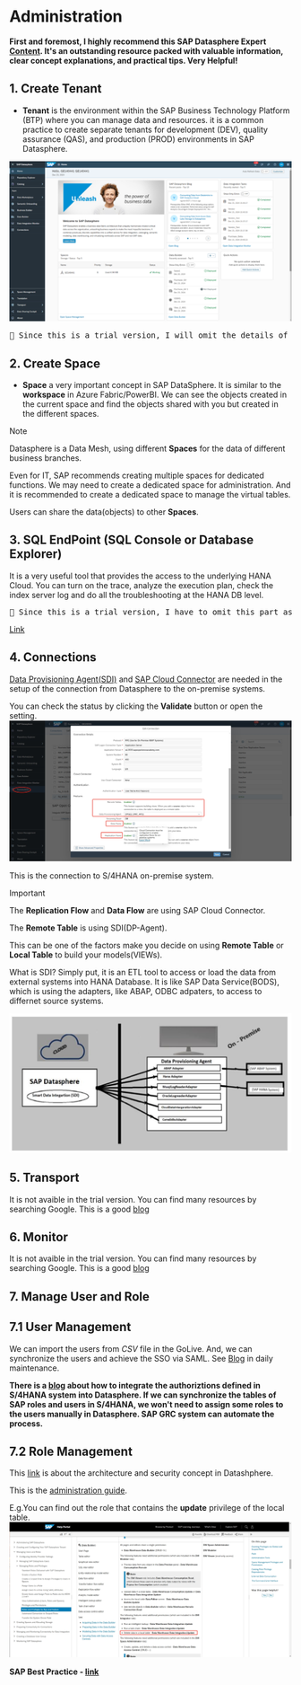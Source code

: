 # Administration

**First and foremost, I highly recommend this SAP Datasphere Expert [Content](https://help.sap.com/docs/SUPPORT_CONTENT/datasphere/4181116697.html). It's an outstanding resource packed with valuable information, clear concept explanations, and practical tips. Very Helpful!** 

## 1. Create Tenant
- **Tenant** is the environment within the SAP Business Technology Platform (BTP) where you can manage data and resources.
it is a common practice to create separate tenants for development (DEV), quality assurance (QAS), and production (PROD) environments in SAP Datasphere.

![alt text](/Admin/images/Space.png)

<pre>🚩 Since this is a trial version, I will omit the details of transport.</pre>

## 2. Create Space 
- **Space** a very important concept in SAP DataSphere. It is similar to the **workspace** in Azure Fabric/PowerBI. We can see the objects created in the current space and find the objects shared with you but created in the different spaces. 

> [!NOTE]
> Datasphere is a Data Mesh, using different **Spaces** for the data of different business branches. 
> 
> Even for IT, SAP recommends creating multiple spaces for dedicated functions. We may need to create a dedicated space for administration. And it is recommended to create a dedicated space to manage the virtual tables.
>
> Users can share the data(objects) to other **Spaces**.


## 3. SQL EndPoint (SQL Console or Database Explorer)
It is a very useful tool that provides the access to the underlying HANA Cloud. You can turn on the trace, analyze the execution plan, check the index server log and do all the troubleshooting at the HANA DB level.

<pre>🚩 Since this is a trial version, I have to omit this part as well. But you can find the details in the below link.</pre>
[Link](https://community.sap.com/t5/technology-blogs-by-members/sap-datasphere-how-to-integrate-open-sql-procedures-in-a-task-chain/ba-p/13860628) 

## 4. Connections

[Data Provisioning Agent(SDI)](https://community.sap.com/t5/technology-blogs-by-members/sap-datasphere-sap-data-provisioning-agent-upgrade/ba-p/13569884) and [SAP Cloud Connector](https://community.sap.com/t5/technology-blogs-by-sap/sap-datasphere-sap-cloud-connector-setup/ba-p/13550570) are needed in the setup of the connection from Datasphere to the on-premise systems.

You can check the status by clicking the **Validate** button or open the setting.
![alt text](/Admin/images/S4HC.png)

This is the connection to S/4HANA on-premise system.

> [!IMPORTANT]
> The **Replication Flow** and **Data Flow** are using SAP Cloud Connector.
>
> The **Remote Table** is using SDI(DP-Agent).
>
> This can be one of the factors make you decide on using **Remote Table** or **Local Table** to build your models(VIEWs).

What is SDI? Simply put, it is an ETL tool to access or load the data from external systems into HANA Database. It is like SAP Data Service(BODS), which is using the adapters, like ABAP, ODBC adpaters, to access to differnet source systems.

![alt text](/Admin/images/SDA.png)


## 5. Transport
It is not avaible in the trial version. You can find many resources by searching Google. This is a good [blog](https://community.sap.com/t5/technology-blogs-by-members/life-cycle-management-in-sap-datasphere-transporting-content-between/ba-p/13576990)

## 6. Monitor
It is not avaible in the trial version. You can find many resources by searching Google. This is a good [blog](https://community.sap.com/t5/technology-blogs-by-members/performance-monitoring-in-sap-datasphere/ba-p/13860769)

## 7. Manage User and Role

## 7.1 User Management
We can import the users from *CSV* file in the GoLive. And, we can synchronize the users and achieve the SSO via SAML. See [Blog](https://community.sap.com/t5/technology-blogs-by-members/integrate-sap-data-warehouse-cloud-with-azure-active-directory/ba-p/13480455) in daily maintenance.

**There is a [blog](https://community.sap.com/t5/technology-blogs-by-sap/integrate-sap-s-4hana-authorizations-into-sap-datasphere/ba-p/13644117 ) about how to integrate the authoriztions defined in S/4HANA system into Datasphere. If we can synchronize the tables of SAP roles and users in S/4HANA, we won't need to assign some roles to the users manually in Datasphere. SAP GRC system can automate the process.**

## 7.2 Role Management

This [link](https://community.sap.com/t5/technology-blogs-by-members/sap-datasphere-architecture-and-security-concept/ba-p/13702030) is about the architecture and security concept in Datashphere.

This is the [administration guide](https://help.sap.com/docs/SAP_DATASPHERE/9f804b8efa8043539289f42f372c4862/2d8b7d04dcae402f911d119437ce0a74.html).

E.g.You can find out the role that contains the **update** privilege of the local table.
![alt text](/Admin/images/Roles.png)

**SAP Best Practice - [link](https://community.sap.com/t5/technology-blogs-by-sap/sap-datasphere-security-amp-data-access-controls-overview/ba-p/13805353)**



